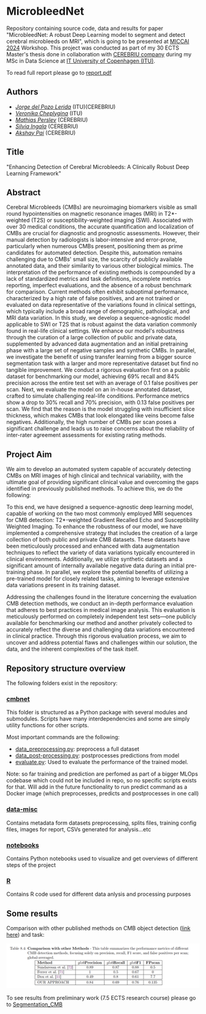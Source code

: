 # MicrobleedNet

Repository containing source code, data and results for paper "MicrobleedNet: A robust Deep Learning model to segment and
detect cerebral microbleeds on MRI", which is going to be presented at [MICCAI 2024](https://conferences.miccai.org/2024/en/) Workshop. This project was conducted as part of my 30 ECTS Master's thesis done in collaboration with [CEREBRIU company](https://cerebriu.com/) during my MSc in Data Science at [IT University of Copenhagen (ITU)](https://en.itu.dk/).

To read full report please go to [report.pdf](report.pdf)


## Authors
- [*Jorge del Pozo Lerida*](https://www.linkedin.com/in/jorgedelpozolerida/) (ITU)(CEREBRIU)
- [*Veronika Cheplygina*](https://scholar.google.com/citations?user=4x1y2bwAAAAJ&hl=es) (ITU)
- [*Mathias Perslev*](https://scholar.google.com/citations?user=9HcOCGgAAAAJ&hl=en) (CEREBRIU)
- [*Silvia Ingala*](https://scholar.google.nl/citations?user=b9J6OG8AAAAJ&hl=nl) (CEREBRIU)
- [*Akshay Pai*](https://scholar.google.com/citations?user=b3GS8qgAAAAJ&hl=en) (CEREBRIU)


## Title
"Enhancing Detection of Cerebral Microbleeds: A Clinically Robust Deep Learning Framework"

## Abstract
Cerebral Microbleeds (CMBs) are neuroimaging biomarkers visible as small round hypointensities on magnetic resonance images (MRI) in T2*-weighted (T2S) or susceptibility-weighted imaging (SWI). Associated with over 30 medical conditions, the accurate quantification and localization of CMBs are crucial for diagnostic and prognostic assessments. However, their manual detection by radiologists is labor-intensive and error-prone, particularly when numerous CMBs present, positioning them as prime candidates for automated detection. Despite this, automation remains challenging due to CMBs' small size, the scarcity of publicly available annotated data, and their similarity to various other biological mimics. The interpretation of the performance of existing methods is compounded by a lack of standardized metrics and task definitions, incomplete metrics reporting, imperfect evaluations, and the absence of a robust benchmark for comparison. Current methods often exhibit suboptimal performance, characterized by a high rate of false positives, and are not trained or evaluated on data representative of the variations found in clinical settings, which typically include a broad range of demographic, pathological, and MRI data variation. In this study, we develop a sequence-agnostic model applicable to SWI or T2S that is robust against the data variation commonly found in real-life clinical settings. We enhance our model's robustness through the curation of a large collection of public and private data, supplemented by advanced data augmentation and an initial pretraining phase with a large set of negative samples and synthetic CMBs. In parallel, we investigate the benefit of using transfer learning from a bigger source segmentation task with a larger and more representative dataset but find no tangible improvement. We conduct a rigorous evaluation first on a public dataset for benchmarking our model, achieving 69\% recall and 84\% precision across the entire test set with an average of 0.1 false positives per scan. Next, we evaluate the model on an in-house annotated dataset, crafted to simulate challenging real-life conditions. Performance metrics show a drop to 30\% recall and 70\% precision, with 0.13 false positives per scan. We find that the reason is the model struggling with insufficient slice thickness, which makes CMBs that look elongated like veins become false negatives. Additionally, the high number of CMBs per scan poses a significant challenge and leads us to raise concerns about the reliability of inter-rater agreement assessments for existing rating methods.


## Project Aim
We aim to develop an automated system capable of accurately detecting CMBs on MRI images of high clinical and technical variability, with the ultimate goal of providing significant clinical value and overcoming the gaps identified in previously published methods. To achieve this, we do the following:

To this end, we have designed a sequence-agnostic deep learning model, capable of working on the two most commonly employed MRI sequences for CMB detection: T2*-weighted Gradient Recalled Echo and Susceptibility Weighted Imaging.  To enhance the robustness of our model, we have implemented a comprehensive strategy that includes the creation of a large collection of both public and private CMB datasets. These datasets have been meticulously processed and enhanced with data augmentation techniques to reflect the variety of data variations typically encountered in clinical environments. Additionally, we utilize synthetic datasets and a significant amount of internally available negative data during an initial pre-training phase. In parallel, we explore the potential benefits of utilizing a pre-trained model for closely related tasks, aiming to leverage extensive data variations present in its training dataset.

Addressing the challenges found in the literature concerning the evaluation CMB detection methods, we conduct an in-depth performance evaluation that adheres to best practices in medical image analysis. This evaluation is meticulously performed on completely independent test sets—one publicly available for benchmarking our method and another privately collected to accurately reflect the diverse and challenging data variations encountered in clinical practice. Through this rigorous evaluation process, we aim to uncover and address potential flaws and challenges within our solution, the data, and the inherent complexities of the task itself.


## Repository structure overview


The following folders exist in the repository:

### [cmbnet](cmbnet/)

This folder is structured as a Python package with several modules and submodules. 
Scripts have many interdependencies and some are simply utility functions for other scripts. 

Most important commands are the following:

- [data_preprocessing.py](cmbnet/commands/data_preprocessing.py): preprocess a full dataset
- [data_post-processing.py](cmbnet/commands/data_post-processing.py): postprocesses predictions from model
- [evaluate.py](cmbnet/commands/evaluate.py): Used to evaluate the performance of the trained model.

Note: so far training and prediction are perfomed as part of a bigger MLOps codebase which could not be included in repo, so no specific scripts exists for that. Will add in the future functionality to run predict command as a Docker image (which preprocesses, predicts and postprocesses in one call)

### [data-misc](data-misc/)
Contains metadata form datasets preprocessing, splits files, training config files, images for report, CSVs generated for analysis...etc


### [notebooks](notebooks/)
Contains Python notebooks used to visualize and get overviews of different steps of the project

### [R](R/)
Contains R code used for different data anlysis and processing purposes


## Some results

Comparison with other published methods on CMB object detection ([link here](https://www.cse.cuhk.edu.hk/~qdou/cmb-3dcnn/cmb-3dcnn.html)) and task:

![](data-misc/img/comparison_Results_tab.png)




To see results from preliminary work (7.5 ECTS research course) please go to [Segmentation_CMB](https://github.com/jorgedelpozolerida/Segmentation_CMB)
